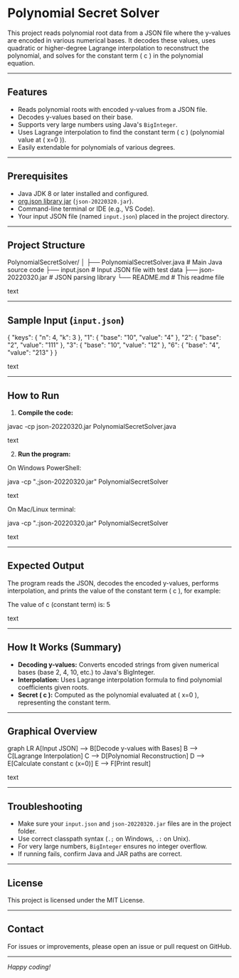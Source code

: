 
# Polynomial Secret Solver

This project reads polynomial root data from a JSON file where the y-values are encoded in various numerical bases. It decodes these values, uses quadratic or higher-degree Lagrange interpolation to reconstruct the polynomial, and solves for the constant term \( c \) in the polynomial equation.

---

## Features

- Reads polynomial roots with encoded y-values from a JSON file.
- Decodes y-values based on their base.
- Supports very large numbers using Java's `BigInteger`.
- Uses Lagrange interpolation to find the constant term \( c \) (polynomial value at \( x=0 \)).
- Easily extendable for polynomials of various degrees.

---

## Prerequisites

- Java JDK 8 or later installed and configured.
- [org.json library jar](https://repo1.maven.org/maven2/org/json/json/20220320/json-20220320.jar) (`json-20220320.jar`).
- Command-line terminal or IDE (e.g., VS Code).
- Your input JSON file (named `input.json`) placed in the project directory.

---

## Project Structure

PolynomialSecretSolver/
│
├── PolynomialSecretSolver.java # Main Java source code
├── input.json # Input JSON file with test data
├── json-20220320.jar # JSON parsing library
└── README.md # This readme file

text

---

## Sample Input (`input.json`)

{
"keys": {
"n": 4,
"k": 3
},
"1": {
"base": "10",
"value": "4"
},
"2": {
"base": "2",
"value": "111"
},
"3": {
"base": "10",
"value": "12"
},
"6": {
"base": "4",
"value": "213"
}
}

text

---

## How to Run

1. **Compile the code:**

javac -cp json-20220320.jar PolynomialSecretSolver.java

text

2. **Run the program:**

On Windows PowerShell:

java -cp ".;json-20220320.jar" PolynomialSecretSolver

text

On Mac/Linux terminal:

java -cp ".:json-20220320.jar" PolynomialSecretSolver

text

---

## Expected Output

The program reads the JSON, decodes the encoded y-values, performs interpolation, and prints the value of the constant term \( c \), for example:

The value of c (constant term) is: 5

text

---

## How It Works (Summary)

- **Decoding y-values:** Converts encoded strings from given numerical bases (base 2, 4, 10, etc.) to Java's BigInteger.
- **Interpolation:** Uses Lagrange interpolation formula to find polynomial coefficients given roots.
- **Secret \( c \):** Computed as the polynomial evaluated at \( x=0 \), representing the constant term.

---

## Graphical Overview

graph LR
A[Input JSON] --> B[Decode y-values with Bases]
B --> C[Lagrange Interpolation]
C --> D[Polynomial Reconstruction]
D --> E[Calculate constant c (x=0)]
E --> F[Print result]

text

---

## Troubleshooting

- Make sure your `input.json` and `json-20220320.jar` files are in the project folder.
- Use correct classpath syntax (`.;` on Windows, `.:` on Unix).
- For very large numbers, `BigInteger` ensures no integer overflow.
- If running fails, confirm Java and JAR paths are correct.

---

## License

This project is licensed under the MIT License.

---

## Contact

For issues or improvements, please open an issue or pull request on GitHub.

---

*Happy coding!*
